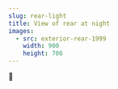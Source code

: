 ```yaml
---
slug: rear-light
title: View of rear at night
images:
  - src: exterior-rear-1999
    width: 900
    height: 706
---
```

🤔
